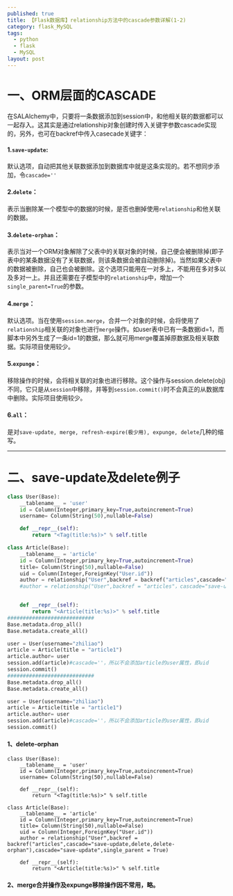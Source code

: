 ```yaml
---
published: true
title: 【Flask数据库】relationship方法中的cascade参数详解(1-2)
category: flask_MySQL
tags:
  - python
  - flask
  - MySQL
layout: post
---
```

# 一、ORM层面的CASCADE
在SALAlchemy中，只要将一条数据添加到session中，和他相关联的数据都可以一起存入。这其实是通过relationship对象创建时传入关键字参数cascade实现的，另外，也可在backref中传入casecade关键字：
#### 1.`save-update`:
默认选项，自动把其他关联数据添加到数据库中就是这条实现的。若不想同步添加，令`cascade=''`
#### 2.`delete`：
表示当删除某一个模型中的数据的时候，是否也删掉使用`relationship`和他关联的数据。
#### 3.`delete-orphan`：
表示当对一个ORM对象解除了父表中的关联对象的时候，自己便会被删除掉(即子表中的某条数据没有了关联数据，则该条数据会被自动删除掉)。当然如果父表中的数据被删除，自己也会被删除。这个选项只能用在一对多上，不能用在多对多以及多对一上。并且还需要在子模型中的`relationship`中，增加一个`single_parent=True`的参数。
#### 4.`merge`：
默认选项。当在使用`session.merge`，合并一个对象的时候，会将使用了`relationship`相关联的对象也进行`merge`操作。如user表中已有一条数据id=1，而脚本中另外生成了一条id=1的数据，那么就可用merge覆盖掉原数据及相关联数据。实际项目使用较少。
#### 5.`expunge`：
移除操作的时候，会将相关联的对象也进行移除。这个操作与session.delete(obj)不同，它只是从`session`中移除，并等到`session.commit()`时不会真正的从数据库中删除。实际项目使用较少。
#### 6.`all`：
是对`save-update, merge, refresh-expire(极少用), expunge, delete`几种的缩写。
************
# 二、save-update及delete例子

```python
class User(Base):
    __tablename__ = 'user'
    id = Column(Integer,primary_key=True,autoincrement=True)
    username= Column(String(50),nullable=False)

    def __repr__(self):
        return "<Tag(title:%s)>" % self.title

class Article(Base):
    __tablename__ = 'article'
    id = Column(Integer,primary_key=True,autoincrement=True)
    title= Column(String(50),nullable=False)
    uid = Column(Integer,ForeignKey("User.id"))
    author = relationship("User",backref = backref("articles",cascade="save-update,delete"),cascade="save-update")
    #author = relationship("User",backref = "articles"，cascade="save-update,delete")，删除article数据时也会删除user数据


    def __repr__(self):
        return "<Article(title:%s)>" % self.title
############################
Base.metadata.drop_all()
Base.metadata.create_all()

user = User(username="zhiliao")
article = Article(title = "article1")
article.author= user
session.add(article)#cascade=''，所以不会添加article的user属性，即uid
session.commit()
############################
Base.metadata.drop_all()
Base.metadata.create_all()

user = User(username="zhiliao")
article = Article(title = "article1")
article.author= user
session.add(article)#cascade=''，所以不会添加article的user属性，即uid
session.commit()
```
#### 1、delete-orphan
```
class User(Base):
    __tablename__ = 'user'
    id = Column(Integer,primary_key=True,autoincrement=True)
    username= Column(String(50),nullable=False)

    def __repr__(self):
        return "<Tag(title:%s)>" % self.title

class Article(Base):
    __tablename__ = 'article'
    id = Column(Integer,primary_key=True,autoincrement=True)
    title= Column(String(50),nullable=False)
    uid = Column(Integer,ForeignKey("User.id"))
    author = relationship("User",backref = backref("articles",cascade="save-update,delete,delete-orphan"),cascade="save-update",single_parent = True)

    def __repr__(self):
        return "<Article(title:%s)>" % self.title

```
#### 2、merge合并操作及expunge移除操作因不常用，略。
